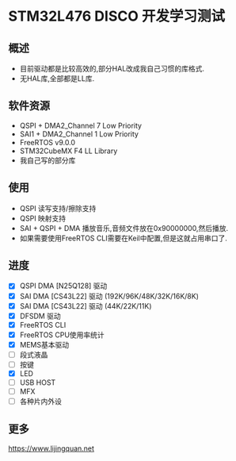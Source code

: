# STM32L476 DISCO 开发学习测试

## 概述

- 目前驱动都是比较高效的,部分HAL改成我自己习惯的库格式.
- 无HAL库,全部都是LL库.

## 软件资源

- QSPI + DMA2_Channel 7 Low Priority
- SAI1 + DMA2_Channel 1 Low Priority
- FreeRTOS v9.0.0
- STM32CubeMX F4 LL Library
- 我自己写的部分库

## 使用 

- QSPI 读写支持/擦除支持
- QSPI 映射支持
- SAI + QSPI + DMA 播放音乐,音频文件放在0x90000000,然后播放.
- 如果需要使用FreeRTOS CLI需要在Keil中配置,但是这就占用串口了.

## 进度

- [x] QSPI DMA [N25Q128] 驱动
- [x] SAI DMA [CS43L22] 驱动 (192K/96K/48K/32K/16K/8K)
- [x] SAI DMA [CS43L22] 驱动 (44K/22K/11K)
- [x] DFSDM 驱动
- [x] FreeRTOS CLI
- [x] FreeRTOS CPU使用率统计
- [x] MEMS基本驱动
- [ ] 段式液晶
- [ ] 按键
- [x] LED
- [ ] USB HOST
- [ ] MFX
- [ ] 各种片内外设

## 更多

https://www.lijingquan.net